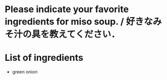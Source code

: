 # Please indicate your favorite ingredients for miso soup. / 好きなみそ汁の具を教えてください．

# List of ingredients
- green onion
